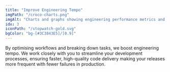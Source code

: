 ```yaml
---
title: "Improve Engineering Tempo"
imgPath: "/croco-charts.png"
imgAlt: "Charts and graphs showing engineering performance metrics and improvements"
idx: 3
iconPath: "/stopwatch-gold.svg"
bgColor: "bg-[#3C3843E5]/[0.9]"
---
```


By optimising workflows and breaking down tasks, we boost engineering tempo. We work closely with you to streamline your development processes, ensuring faster, high-quality code delivery making your releases more frequent with fewer failures in production.

